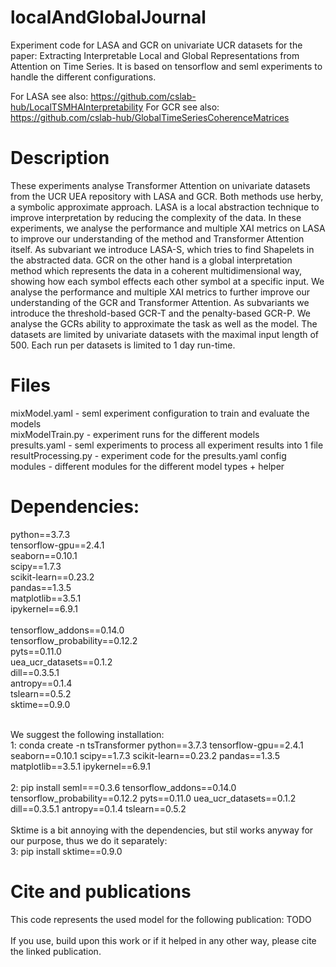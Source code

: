 # localAndGlobalJournal
Experiment code for LASA and GCR on univariate UCR datasets for the paper: Extracting Interpretable Local and Global Representations from Attention on Time Series. It is based on tensorflow and seml experiments to handle the different configurations.


For LASA see also: https://github.com/cslab-hub/LocalTSMHAInterpretability
For GCR see also: https://github.com/cslab-hub/GlobalTimeSeriesCoherenceMatrices

# Description
These experiments analyse Transformer Attention on univariate datasets from the UCR UEA repository with LASA and GCR. Both methods use herby, a symbolic approximate approach.
LASA is a local abstraction technique to improve interpretation by reducing the complexity of the data. In these experiments, we analyse the performance and multiple XAI metrics on LASA to improve our understanding of the method and Transformer Attention itself. As subvariant we introduce LASA-S, which tries to find Shapelets in the abstracted data. 
GCR on the other hand is a global interpretation method which represents the data in a coherent multidimensional way, showing how each symbol effects each other symbol at a specific input. We analyse the performance and multiple XAI metrics to further improve our understanding of the GCR and Transformer Attention. As subvariants we introduce the threshold-based GCR-T and the penalty-based GCR-P. We analyse the GCRs ability to approximate the task as well as the model.
The datasets are limited by univariate datasets with the maximal input length of 500. Each run per datasets is limited to 1 day run-time.

# Files
mixModel.yaml - seml experiment configuration to train and evaluate the models <br>
mixModelTrain.py - experiment runs for the different models<br>
presults.yaml - seml experiments to process all experiment results into 1 file<br>
resultProcessing.py - experiment code for the presults.yaml config<br>
modules - different modules for the different model types + helper<br>

# Dependencies:
python==3.7.3<br>
tensorflow-gpu==2.4.1<br>
seaborn==0.10.1<br>
scipy==1.7.3<br>
scikit-learn==0.23.2<br>
pandas==1.3.5<br>
matplotlib==3.5.1<br>
ipykernel==6.9.1<br>
<br>
tensorflow_addons==0.14.0 <br>
tensorflow_probability==0.12.2 <br>
pyts==0.11.0 <br>
uea_ucr_datasets==0.1.2 <br>
dill==0.3.5.1 <br>
antropy==0.1.4 <br>
tslearn==0.5.2<br>
sktime==0.9.0 <br>
<br>

We suggest the following installation:<br>
1: conda create -n tsTransformer python==3.7.3 tensorflow-gpu==2.4.1 seaborn==0.10.1 scipy==1.7.3 scikit-learn==0.23.2 pandas==1.3.5 matplotlib==3.5.1 ipykernel==6.9.1<br>
<br>
2: pip install seml===0.3.6 tensorflow_addons==0.14.0 tensorflow_probability==0.12.2 pyts==0.11.0 uea_ucr_datasets==0.1.2 dill==0.3.5.1 antropy==0.1.4 tslearn==0.5.2<br>
<br>
Sktime is a bit annoying with the dependencies, but stil works anyway for our purpose, thus we do it separately:<br>
3: pip install sktime==0.9.0 

# Cite and publications

This code represents the used model for the following publication: TODO<br>
<br>
If you use, build upon this work or if it helped in any other way, please cite the linked publication.
